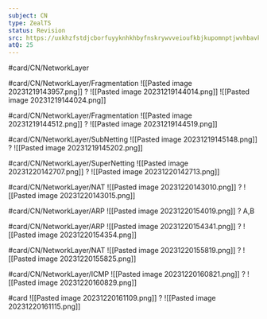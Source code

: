 ```yaml
---
subject: CN
type: ZealTS
status: Revision
src: https://uxkhzfstdjcborfuyyknhkhbyfnskrywvveioufkbjkupomnptjwvhbavkysuhi.vercel.app/solution.html?testId=628f2d8bc16c33657a586c8d&test_id=37
atQ: 25
---
```

#card/CN/NetworkLayer 

#card/CN/NetworkLayer/Fragmentation
![[Pasted image 20231219143957.png]]
?
![[Pasted image 20231219144014.png]]
![[Pasted image 20231219144024.png]] <!--SR:!2023-12-29,2,150-->

#card/CN/NetworkLayer/Fragmentation
![[Pasted image 20231219144512.png]]
?
![[Pasted image 20231219144519.png]] <!--SR:!2023-12-29,2,150-->

#card/CN/NetworkLayer/SubNetting 
![[Pasted image 20231219145148.png]]
?
![[Pasted image 20231219145202.png]] 

#card/CN/NetworkLayer/SuperNetting 
![[Pasted image 20231220142707.png]]
?
![[Pasted image 20231220142713.png]] 

#card/CN/NetworkLayer/NAT
![[Pasted image 20231220143010.png]]
?
![[Pasted image 20231220143015.png]] <!--SR:!2023-12-28,1,130-->

#card/CN/NetworkLayer/ARP
![[Pasted image 20231220154019.png]]
?
A,B <!--SR:!2023-12-28,1,130-->

#card/CN/NetworkLayer/ARP
![[Pasted image 20231220154341.png]]
?
![[Pasted image 20231220154354.png]] <!--SR:!2023-12-28,1,130-->

#card/CN/NetworkLayer/NAT
![[Pasted image 20231220155819.png]]
?
![[Pasted image 20231220155825.png]] <!--SR:!2023-12-29,2,150-->

#card/CN/NetworkLayer/ICMP
![[Pasted image 20231220160821.png]]
?
![[Pasted image 20231220160829.png]] <!--SR:!2023-12-29,2,150--> 

#card
![[Pasted image 20231220161109.png]]
?
![[Pasted image 20231220161115.png]] <!--SR:!2024-01-13,2,150--> 

